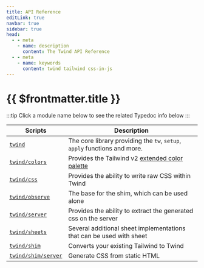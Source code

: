 ```yaml
---
title: API Reference
editLink: true
navbar: true
sidebar: true
head:
  - - meta
    - name: description
      content: The Twind API Reference
  - - meta
    - name: keywords
      content: twind tailwind css-in-js
---
```


# {{ $frontmatter.title }}

:::tip
Click a module name below to see the related Typedoc info below
:::

| Scripts                                       | Description                                                                                                                |
| --------------------------------------------- | -------------------------------------------------------------------------------------------------------------------------- |
| [`twind`](/api/twind)                         | The core library providing the `tw`, `setup`, `apply` functions and more.                                                  |
| [ `twind/colors` ](/api/twind-colors)         | Provides the Tailwind v2 [extended color palette](https://tailwindcss.com/docs/customizing-colors#color-palette-reference) |
| [ `twind/css` ](/api/twind-css)               | Provides the ability to write raw CSS within Twind                                                                         |
| [`twind/observe`](/api/twind-observe)         | The base for the shim, which can be used alone                                                                             |
| [`twind/server`](/api/twind-server)           | Provides the ability to extract the generated css on the server                                                            |
| [`twind/sheets`](/api/twind-sheets)           | Several additional sheet implementations that can be used with sheet                                                       |
| [`twind/shim`](/api/twind-shim)               | Converts your existing Tailwind to Twind                                                                                   |
| [`twind/shim/server`](/api/twind-shim-server) | Generate CSS from static HTML                                                                                              |
